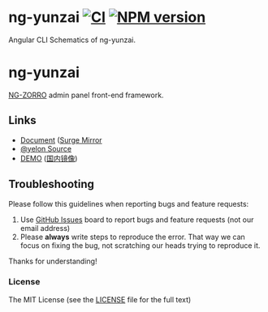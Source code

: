 # ng-yunzai [![CI](https://github.com/hbyunzai/yelon/_apis/build/status/yelon-CI?branchName=master)](https://dev.azure.com/hbyunzai/yelon/_build/latest?definitionId=1&branchName=master) [![NPM version](https://img.shields.io/npm/v/ng-yunzai.svg?style=flat-square)](https://www.npmjs.com/package/ng-yunzai)

Angular CLI Schematics of ng-yunzai.

# ng-yunzai

[NG-ZORRO](https://github.com/NG-ZORRO/ng-zorro-antd) admin panel front-end framework.

## Links

+ [Document](https://ng.yunzainfo.com/cli) ([Surge Mirror](https://ng-yunzai-doc.surge.sh/cli)
+ [@yelon Source](https://github.com/hbyunzai/yelon)
+ [DEMO](https://ng-yunzai.surge.sh) ([国内镜像](https://ng.yunzainfo.io/))

## Troubleshooting

Please follow this guidelines when reporting bugs and feature requests:

1. Use [GitHub Issues](https://github.com/hbyunzai/ng-yunzai/issues) board to report bugs and feature requests (not our email address)
2. Please **always** write steps to reproduce the error. That way we can focus on fixing the bug, not scratching our heads trying to reproduce it.

Thanks for understanding!

### License

The MIT License (see the [LICENSE](https://github.com/hbyunzai/ng-yunzai/blob/master/LICENSE) file for the full text)
